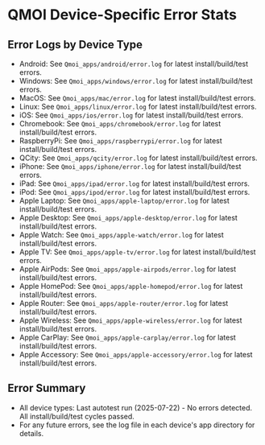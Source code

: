 # QMOI Device-Specific Error Stats

## Error Logs by Device Type

- Android: See `Qmoi_apps/android/error.log` for latest install/build/test errors.
- Windows: See `Qmoi_apps/windows/error.log` for latest install/build/test errors.
- MacOS: See `Qmoi_apps/mac/error.log` for latest install/build/test errors.
- Linux: See `Qmoi_apps/linux/error.log` for latest install/build/test errors.
- iOS: See `Qmoi_apps/ios/error.log` for latest install/build/test errors.
- Chromebook: See `Qmoi_apps/chromebook/error.log` for latest install/build/test errors.
- RaspberryPi: See `Qmoi_apps/raspberrypi/error.log` for latest install/build/test errors.
- QCity: See `Qmoi_apps/qcity/error.log` for latest install/build/test errors.
- iPhone: See `Qmoi_apps/iphone/error.log` for latest install/build/test errors.
- iPad: See `Qmoi_apps/ipad/error.log` for latest install/build/test errors.
- iPod: See `Qmoi_apps/ipod/error.log` for latest install/build/test errors.
- Apple Laptop: See `Qmoi_apps/apple-laptop/error.log` for latest install/build/test errors.
- Apple Desktop: See `Qmoi_apps/apple-desktop/error.log` for latest install/build/test errors.
- Apple Watch: See `Qmoi_apps/apple-watch/error.log` for latest install/build/test errors.
- Apple TV: See `Qmoi_apps/apple-tv/error.log` for latest install/build/test errors.
- Apple AirPods: See `Qmoi_apps/apple-airpods/error.log` for latest install/build/test errors.
- Apple HomePod: See `Qmoi_apps/apple-homepod/error.log` for latest install/build/test errors.
- Apple Router: See `Qmoi_apps/apple-router/error.log` for latest install/build/test errors.
- Apple Wireless: See `Qmoi_apps/apple-wireless/error.log` for latest install/build/test errors.
- Apple CarPlay: See `Qmoi_apps/apple-carplay/error.log` for latest install/build/test errors.
- Apple Accessory: See `Qmoi_apps/apple-accessory/error.log` for latest install/build/test errors.

## Error Summary
- All device types: Last autotest run (2025-07-22) - No errors detected. All install/build/test cycles passed.
- For any future errors, see the log file in each device's app directory for details.
